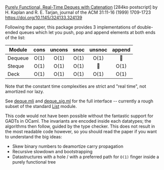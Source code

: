 [Purely Functional, Real-Time Deques with Catenation](http://www.cs.tau.ac.il/~haimk/papers/jacm-deq.ps) \[284ko postscript\]
by H. Kaplan and R. E. Tarjan, journal of the ACM 31:11-16 (1999) 1709-1723 https://doi.org/10.1145/324133.324139

Following the paper, this package provides 3 implementations of double-ended
queues which let you push, pop and append elements at both ends of the list:

| Module  | cons | uncons | snoc | unsnoc          | append          |
|---------|:----:|:------:|:----:|:---------------:|:---------------:|
| Dequeue | O(1) | O(1)   | O(1) | O(1)            | :no_entry_sign: |
| Steque  | O(1) | O(1)   | O(1) | :no_entry_sign: | O(1)            |
| Deck    | O(1) | O(1)   | O(1) | O(1)            | O(1)            |

Note that the constant time complexities are strict and "real time", not
amortized nor lazy.

See [deque.mli](src/deque.mli) and [deque_sig.ml](src/deque_sig.ml) for the
full interface -- currently a rough subset of the standard
[List](https://caml.inria.fr/pub/docs/manual-ocaml/libref/List.html)
module.

This code would not have been possible without the fantastic support for GADTs
in OCaml. The invariants are encoded inside each datatypes; the algorithms then
follow, guided by the type checker. This does not result in the most readable
code however, so you should read the paper if you want to understand the big
ideas:

- Skew binary numbers to deamortize carry propagation
- Recursive slowdown and bootstrapping
- Datastructures with a hole / with a preferred path for `O(1)` finger inside a
  purely functional tree
